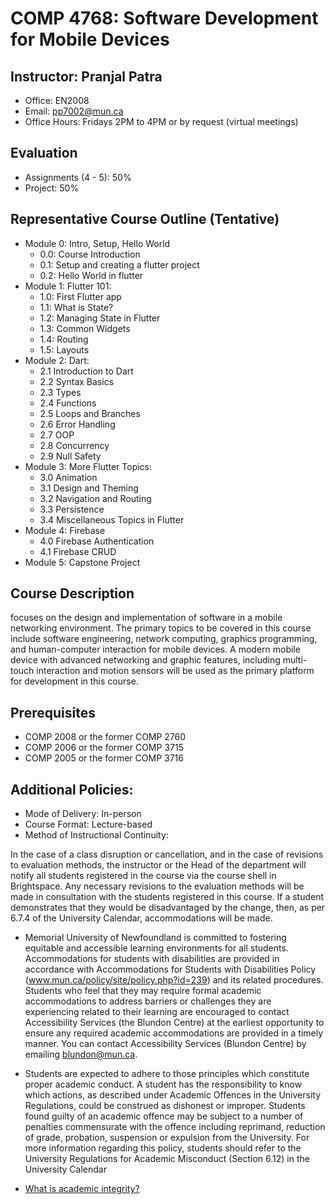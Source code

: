 # COMP 4768: Software Development for Mobile Devices
## Instructor: Pranjal Patra
* Office: EN2008
* Email: pp7002@mun.ca
* Office Hours: Fridays 2PM to 4PM or by request (virtual meetings)

## Evaluation
- Assignments (4 - 5): 50%
- Project: 50%

## Representative Course Outline (Tentative)
* Module 0: Intro, Setup, Hello World
	- 0.0: Course Introduction
	- 0.1: Setup and creating a flutter project
	- 0.2: Hello World in flutter
* Module 1: Flutter 101:
	- 1.0: First Flutter app
	- 1.1: What is State?
	- 1.2: Managing State in Flutter
	- 1.3: Common Widgets
	- 1.4: Routing
	- 1.5: Layouts
* Module 2: Dart:
    - 2.1 Introduction to Dart
    - 2.2 Syntax Basics
    - 2.3 Types
    - 2.4 Functions
    - 2.5 Loops and Branches
    - 2.6 Error Handling
    - 2.7 OOP
    - 2.8 Concurrency
    - 2.9 Null Safety
* Module 3: More Flutter Topics:
    - 3.0 Animation
    - 3.1 Design and Theming
    - 3.2 Navigation and Routing
    - 3.3 Persistence
    - 3.4 Miscellaneous Topics in Flutter
* Module 4: Firebase
    - 4.0 Firebase Authentication
    - 4.1 Firebase CRUD
* Module 5: Capstone Project

## Course Description
focuses on the design and implementation of software in a mobile networking environment. The primary topics to be covered in this course include software engineering, network computing, graphics programming, and human-computer interaction for mobile devices. A modern mobile device with advanced networking and graphic features, including multi-touch interaction and motion sensors will be used as the primary platform for development in this course.

## Prerequisites
* COMP 2008 or the former COMP 2760
* COMP 2006 or the former COMP 3715
* COMP 2005 or the former COMP 3716

## Additional Policies:

* Mode of Delivery: In-person
* Course Format: Lecture-based
* Method of Instructional Continuity:

In the case of a class disruption or cancellation, and in the case of revisions to evaluation methods, the instructor or the Head of the department will notify all students registered in the course via the course shell in Brightspace. Any necessary revisions to the evaluation methods will be made in consultation with the students registered in this course. If a student demonstrates that they would be disadvantaged by the change, then, as per 6.7.4 of the University Calendar, accommodations will be made.

* Memorial University of Newfoundland is committed to fostering equitable and accessible learning environments for all students. Accommodations for students with disabilities are provided in accordance with Accommodations for Students with Disabilities Policy (www.mun.ca/policy/site/policy.php?id=239) and its related procedures. Students who feel that they may require formal academic accommodations to address barriers or challenges they are experiencing related to their learning are encouraged to contact Accessibility Services (the Blundon Centre) at the earliest opportunity to ensure any required academic accommodations are provided in a timely manner. You can contact Accessibility Services (Blundon Centre) by emailing blundon@mun.ca.

* Students are expected to adhere to those principles which constitute proper academic conduct. A student has the responsibility to know which actions, as described under Academic Offences in the University Regulations, could be construed as dishonest or improper. Students found guilty of an academic offence may be subject to a number of penalties commensurate with the offence including reprimand, reduction of grade, probation, suspension or expulsion from the University. For more information regarding this policy, students should refer to the University Regulations for Academic Misconduct (Section 6.12) in the University Calendar

* [What is academic integrity?](https://www.library.mun.ca/researchtools/guides/integrity/)
